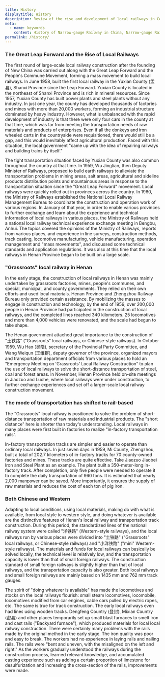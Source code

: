 ```yaml
---
title: History
displaytitle: History
description: Review of the rise and development of local railways in Central China.
meta:
  - name: keywords
    content: History of Narrow-gauge Railway in China, Narrow-gauge Railway in Henan
permalink: /history/
---
```


### The Great Leap Forward and the Rise of Local Railways

The first round of large-scale local railway construction after the founding of New China was carried out along with the Great Leap Forward and the People's Commune Movement, forming a mass movement to build local railways. In June 1958, built the first local railway in the Yuxian County (盂县), Shanxi Province since the Leap Forward. Yuxian County is located in the northeast of Shanxi Province and is rich in mineral resources. Since 1957, Yuxian County has built power plants and steel plants without any industry. In just one year, the county has developed thousands of factories and mines with more than 20,000 workers, forming an industrial structure dominated by heavy industry. However, what is unbalanced with the rapid development of industry is that there were only four cars in the county at that time, which was far from meeting the transportation needs of raw materials and products of enterprises. Even if all the donkeys and iron wheeled carts in the countryside were requisitioned, there would still be a gap, and this would inevitably affect agricultural production. Faced with this situation, the local government "came up with the idea of repairing railways and building trains by itself."

The tight transportation situation faced by Yuxian County was also common throughout the country at that time. In 1959, Wu Jingtian, then Deputy Minister of Railways, proposed to build earth railways to alleviate the transportation problems in mining areas, salt areas, agricultural and sideline products distribution points and mountainous areas in response to the transportation situation since the "Great Leap Forward" movement. Local railways were quickly rolled out in provinces across the country. In 1960, the Ministry of Railways established the National Local Railway Management Bureau to coordinate the construction and operation work of various regions. In January of that year, in order to enable various provinces to further exchange and learn about the experience and technical information of local railways in various places, the Ministry of Railways held a national local railway technical experience exchange meeting in Bengbu, Anhui. The topics covered the opinions of the Ministry of Railways, reports from various places, and experience in line surveys, construction methods, track casting, locomotive manufacturing, vehicle manufacturing, operation management and "mass movements", and discussed some technical standards and application regulations. It was also at this time that the local railways in Henan Province began to be built on a large scale.

### "Grassroots" local railway in Henan

In the early stage, the construction of local railways in Henan was mainly undertaken by grassroots factories, mines, people's communes, and special, municipal, and county governments. They relied on their own efforts and used local materials. Henan Province and Zhengzhou Railway Bureau only provided certain assistance. By mobilizing the masses to engage in construction and technology, by the end of 1959, over 200,000 people in Henan Province had participated in the construction of local railways, and the completed lines reached 340 kilometers. 25 locomotives and more than 4,000 vehicles were renovated, and the scale had begun to take shape.

The Henan government attached great importance to the construction of "土铁路" ("Grassroots" local railways, or Chinese-style railways). In October 1959, Wu Hao (吴皓), secretary of the Provincial Party Committee, and Wang Weiqun (王维群), deputy governor of the province, organized mayors and transportation department officials from various places to hold an "Emergency Meeting on 'Grassroots' Local Railway Construction" to plan the use of local railways to solve the short-distance transportation of steel, coal and forest areas. In November, Henan Province held on-site meetings in Jiaozuo and Luohe, where local railways were under construction, to further exchange experiences and set off a larger-scale local railway construction movement.

### The mode of transportation has shifted to rail-based

The "Grassroots" local railway is positioned to solve the problem of short-distance transportation of raw materials and industrial products. The "short distance" here is shorter than today's understanding. Local railways in many places were first built in factories to realize "in-factory transportation rails".

In-factory transportation tracks are simpler and easier to operate than ordinary local railways. In just seven days in 1959, Mi County, Zhengzhou, built a total of 202.7 kilometers of in-factory tracks for 70 county-owned factories and mines. These tracks are quite effective. Take Jiaozuo Jiaobei Iron and Steel Plant as an example. The plant built a 350-meter-long in-factory track. After completion, only five people were needed to operate it to complete the daily transportation of 960 tons. It is estimated that nearly 2,000 manpower can be saved. More importantly, it ensures the supply of raw materials and reduces the cost of each ton of pig iron.

### Both Chinese and Western

Adapting to local conditions, using local materials, making do with what is available, from local style to western style, and doing whatever is available are the distinctive features of Henan's local railway and transportation track construction. During this period, the standardized lines of the national railway system were called "洋铁路" (Western-style railways), and the local railways run by various places were divided into "土铁路" ("Grassroots" local railways, or Chinese-style railways) and "小洋铁路" ("mini" Western-style railways). The materials and funds for local railways can basically be solved locally, the technical level is relatively low, and the transportation capacity is lower than that of small foreign railways. The construction standard of small foreign railways is slightly higher than that of local railways, and the transportation capacity is also greater. Both local railways and small foreign railways are mainly based on 1435 mm and 762 mm track gauges.

The spirit of "doing whatever is available" has made the locomotives and stocks on the local railways flourish: small steam locomotives, locomobile, locomotives modified from car engines, cable cars pulled by electric ropes, etc. The same is true for track construction. The early local railways even had lines using wooden tracks. Dengfeng Country (登封), Mixian Country (密县) and other places temporarily set up small blast furnaces to smelt iron and cast rails ("Backyard furnace"), which produced materials for local local railway construction. There were certainly many problems with the rails made by the original method in the early stage. The iron quality was poor and easy to break. The workers had no experience in laying rails and nailing rails. The rails were "bent and uneven, with the misaligned on the left and right." As the workers gradually understood the railways during the construction process, learned relevant knowledge, and accumulated casting experience such as adding a certain proportion of limestone for desulfurization and increasing the cross-section of the rails, improvements were made.

